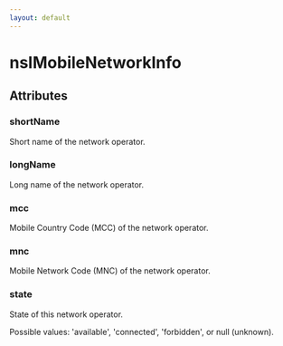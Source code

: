 ```yaml
---
layout: default
---
```


# nsIMobileNetworkInfo #

## Attributes ##

### shortName ###
  
Short name of the network operator.  
  

### longName ###
  
Long name of the network operator.  
  

### mcc ###
  
Mobile Country Code (MCC) of the network operator.  
  

### mnc ###
  
Mobile Network Code (MNC) of the network operator.  
  

### state ###
  
State of this network operator.  
  
Possible values: 'available', 'connected', 'forbidden', or null (unknown).  
  
